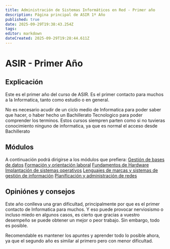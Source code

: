 ```yaml
---
title: Administración de Sistemas Informáticos en Red - Primer año
description: Página principal de ASIR 1º Año
published: true
date: 2025-09-29T19:38:43.254Z
tags: 
editor: markdown
dateCreated: 2025-09-29T19:28:44.611Z
---
```


# ASIR - Primer Año
## Explicación
Este es el primer año del curso de ASIR. Es el primer contacto para muchos a la Informatica, tanto como estudio o en general. 

No es necesario acudir de un ciclo medio de Informatica para poder saber que hacer, o haber hecho un Bachillerato Tecnologico para poder comprender los terminos. Estos cursos siempren parten como si no tuvieras conocimiento ninguno de informatica, ya que es normal el acceso desde Bachillerato

## Módulos
A continuación podrá dirigirse a los módulos que prefiera:
[Gestión de bases de datos](/apuntes/asir/asir1/Base_Datos)
[Formación y orientación laboral](/apuntes/asir/asir1/Formacion_Profesional)
[Fundamentos de Hardware](/apuntes/asir/asir1/Hardware)
[Implantación de sistemas operativos](/apuntes/asir/asir1/ISO)
[Lenguajes de marcas y sistemas de gestión de información](/apuntes/asir/asir1/Lenguaje_Marcas)
[Planificación y administración de redes](/apuntes/asir/asir1/Planificacion_Redes)

## Opiniónes y consejos
Este año conlleva una gran dificultad, principalmente por que es el primer contacto de Informatica para muchos. Y eso puede provocar nerviosismo o incluso miedo en algunos casos, es cierto que gracias a vuestro desempeño se puede obtener un mejor o peor trabajo. Sin embargo, todo es posible.

Recomendable es mantener los apuntes y aprender todo lo posible ahora, ya que el segundo año es similar al primero pero con menor dificultad. 